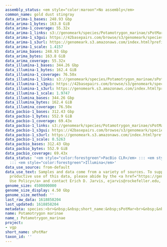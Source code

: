 ```yaml
---
assembly_status: <em style="color:maroon">No assembly</em>
common_name: gold dust stingray
data_arima-1_bases: 248.93 Gbp
data_arima-1_bytes: 163.8 GiB
data_arima-1_coverage: 55.32x
data_arima-1_links: s3://genomeark/species/Potamotrygon_marinae/sPotMar1/genomic_data/arima/<br>
data_arima-1_s3gui: https://42basepairs.com/browse/s3/genomeark/species/Potamotrygon_marinae/sPotMar1/genomic_data/arima/
data_arima-1_s3url: https://genomeark.s3.amazonaws.com/index.html?prefix=species/Potamotrygon_marinae/sPotMar1/genomic_data/arima/
data_arima-1_scale: 1.4157
data_arima_bases: 248.93 Gbp
data_arima_bytes: 163.8 GiB
data_arima_coverage: 55.32x
data_illumina-1_bases: 344.26 Gbp
data_illumina-1_bytes: 162.4 GiB
data_illumina-1_coverage: 76.50x
data_illumina-1_links: s3://genomeark/species/Potamotrygon_marinae/sPotMar1/genomic_data/illumina/<br>
data_illumina-1_s3gui: https://42basepairs.com/browse/s3/genomeark/species/Potamotrygon_marinae/sPotMar1/genomic_data/illumina/
data_illumina-1_s3url: https://genomeark.s3.amazonaws.com/index.html?prefix=species/Potamotrygon_marinae/sPotMar1/genomic_data/illumina/
data_illumina-1_scale: 1.9747
data_illumina_bases: 344.26 Gbp
data_illumina_bytes: 162.4 GiB
data_illumina_coverage: 76.50x
data_pacbio-1_bases: 312.43 Gbp
data_pacbio-1_bytes: 552.9 GiB
data_pacbio-1_coverage: 69.43x
data_pacbio-1_links: s3://genomeark/species/Potamotrygon_marinae/sPotMar1/genomic_data/pacbio/<br>
data_pacbio-1_s3gui: https://42basepairs.com/browse/s3/genomeark/species/Potamotrygon_marinae/sPotMar1/genomic_data/pacbio/
data_pacbio-1_s3url: https://genomeark.s3.amazonaws.com/index.html?prefix=species/Potamotrygon_marinae/sPotMar1/genomic_data/pacbio/
data_pacbio-1_scale: 0.5263
data_pacbio_bases: 312.43 Gbp
data_pacbio_bytes: 552.9 GiB
data_pacbio_coverage: 69.43x
data_status: '<em style="color:forestgreen">PacBio CLR</em> ::: <em style="color:forestgreen">Arima</em>
  ::: <em style="color:forestgreen">Illumina</em>'
data_use_source: from-default
data_use_text: Samples and data come from a variety of sources. To support fair and
  productive use of this data, please abide by the <a href="https://genome10k.soe.ucsc.edu/data-use-policies/">Data
  Use Policy</a> and contact Erich D. Jarvis, ejarvis@rockefeller.edu, with any questions.
genome_size: 4500000000
genome_size_display: 4.50 Gbp
genome_size_method: ''
last_raw_data: 1618858204
last_updated: 1618858204
metadata: species:<br>&nbsp;&nbsp;short_name:&nbsp;sPotMar<br>&nbsp;&nbsp;name:&nbsp;Potamotrygon&nbsp;marinae<br>&nbsp;&nbsp;taxon_id:&nbsp;null<br>&nbsp;&nbsp;common_name:&nbsp;gold&nbsp;dust&nbsp;stingray<br>&nbsp;&nbsp;order:<br>&nbsp;&nbsp;&nbsp;&nbsp;name:&nbsp;Myliobatiformes<br>&nbsp;&nbsp;family:<br>&nbsp;&nbsp;&nbsp;&nbsp;name:&nbsp;Potamotrygonidae<br>&nbsp;&nbsp;individuals:<br>&nbsp;&nbsp;&nbsp;&nbsp;-&nbsp;short_name:&nbsp;sPotMar1<br>&nbsp;&nbsp;&nbsp;&nbsp;&nbsp;&nbsp;sex:&nbsp;male<br>&nbsp;&nbsp;&nbsp;&nbsp;&nbsp;&nbsp;provider:&nbsp;Yann&nbsp;Guiguen,&nbsp;Julien&nbsp;Bobe,&nbsp;Gavin&nbsp;Naylor<br>&nbsp;&nbsp;genome_size:&nbsp;4500000000<br>&nbsp;&nbsp;genome_size_method:<br>&nbsp;&nbsp;project:&nbsp;[&nbsp;vgp&nbsp;]<br>
name: Potamotrygon marinae
name_: Potamotrygon_marinae
project:
- vgp
short_name: sPotMar
taxon_id: ''
---
```

